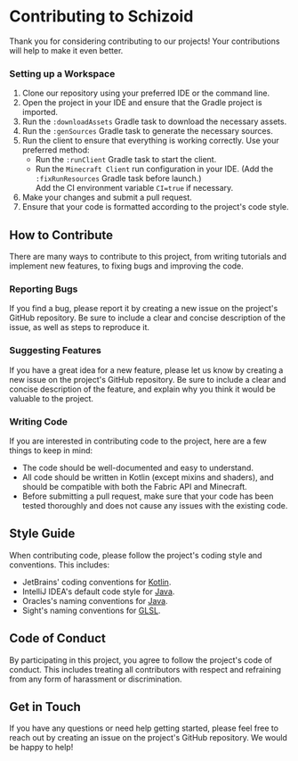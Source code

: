 # Contributing to Schizoid

Thank you for considering contributing to our projects! Your contributions will help to make
it even better.

### Setting up a Workspace

1. Clone our repository using your preferred IDE or the command line.
2. Open the project in your IDE and ensure that the Gradle project is imported.
3. Run the `:downloadAssets` Gradle task to download the necessary assets.
4. Run the `:genSources` Gradle task to generate the necessary sources.
5. Run the client to ensure that everything is working correctly.
   Use your preferred method:
    - Run the `:runClient` Gradle task to start the client.
    - Run the `Minecraft Client` run configuration in your IDE. (Add the `:fixRunResources` Gradle task before launch.)  
      Add the CI environment variable `CI=true` if necessary.
6. Make your changes and submit a pull request.
7. Ensure that your code is formatted according to the project's code style.

## How to Contribute

There are many ways to contribute to this project, from writing tutorials and implement new features, to fixing bugs
and improving the code.

### Reporting Bugs

If you find a bug, please report it by creating a new issue on the project's GitHub repository. Be sure to include a
clear and concise description of the issue, as well as steps to reproduce it.

### Suggesting Features

If you have a great idea for a new feature, please let us know by creating a new issue on the project's GitHub
repository. Be sure to include a clear and concise description of the feature, and explain why you think it would be
valuable to the project.

### Writing Code

If you are interested in contributing code to the project, here are a few things to keep in mind:

- The code should be well-documented and easy to understand.
- All code should be written in Kotlin (except mixins and shaders), and should be compatible with
  both the Fabric API and Minecraft.
- Before submitting a pull request, make sure that your code has been tested thoroughly and does not cause any issues
  with the existing code.

## Style Guide

When contributing code, please follow the project's coding style and conventions. This includes:

- JetBrains' coding conventions for [Kotlin](https://kotlinlang.org/docs/coding-conventions.html).
- IntelliJ IDEA's default code style for [Java](https://www.jetbrains.com/help/idea/code-style-java.html).
- Oracles's naming conventions for [Java](https://www.oracle.com/java/technologies/javase/codeconventions-namingconventions.html).
- Sight's naming conventions for [GLSL](https://sight.pages.ircad.fr/sight-doc/CodingStyle/src/07-glsl-style.html).

## Code of Conduct

By participating in this project, you agree to follow the project's code of conduct. This includes treating all
contributors with respect and refraining from any form of harassment or discrimination.

## Get in Touch

If you have any questions or need help getting started, please feel free to reach out by creating an issue on the
project's GitHub repository. We would be happy to help!